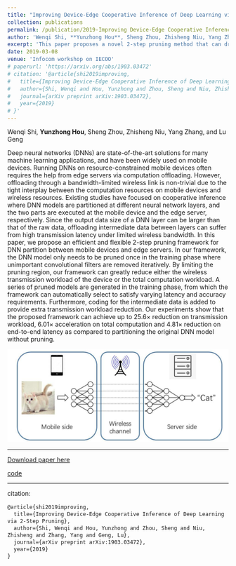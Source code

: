 ```yaml
---
title: "Improving Device-Edge Cooperative Inference of Deep Learning via 2-Step Pruning"
collection: publications
permalink: /publication/2019-Improving Device-Edge Cooperative Inference of Deep Learning via 2-Step Pruning
author: 'Wenqi Shi, **Yunzhong Hou**, Sheng Zhou, Zhisheng Niu, Yang Zhang, and Lu Geng'
excerpt: 'This paper proposes a novel 2-step pruning method that can drastically decrease the bandwitdh requirement for transimitting feature map from given layer. In such cases, the network can be partially deployed on mobile devices without increasing bandwidth requirement.'
date: 2019-03-08
venue: 'Infocom workshop on IECOO'
# paperurl: 'https://arxiv.org/abs/1903.03472'
# citation: '@article{shi2019improving,
#   title={Improving Device-Edge Cooperative Inference of Deep Learning via 2-Step Pruning},
#   author={Shi, Wenqi and Hou, Yunzhong and Zhou, Sheng and Niu, Zhisheng and Zhang, Yang and Geng, Lu},
#   journal={arXiv preprint arXiv:1903.03472},
#   year={2019}
# }'
---
```

Wenqi Shi, **Yunzhong Hou**, Sheng Zhou, Zhisheng Niu, Yang Zhang, and Lu Geng

Deep neural networks (DNNs) are state-of-the-art solutions for many machine learning applications, and have been widely used on mobile devices. Running DNNs on resource-constrained mobile devices often requires the help from edge servers via computation offloading. However, offloading through a bandwidth-limited wireless link is non-trivial due to the tight interplay between the computation resources on mobile devices and wireless resources. Existing studies have focused on cooperative inference where DNN models are partitioned at different neural network layers, and the two parts are executed at the mobile device and the edge server, respectively. Since the output data size of a DNN layer can be larger than that of the raw data, offloading intermediate data between layers can suffer from high transmission latency under limited wireless bandwidth. In this paper, we propose an efficient and flexible 2-step pruning framework for DNN partition between mobile devices and edge servers. In our framework, the DNN model only needs to be pruned once in the training phase where unimportant convolutional filters are removed iteratively. By limiting the pruning region, our framework can greatly reduce either the wireless transmission workload of the device or the total computation workload. A series of pruned models are generated in the training phase, from which the framework can automatically select to satisfy varying latency and accuracy requirements. Furthermore, coding for the intermediate data is added to provide extra transmission workload reduction. Our experiments show that the proposed framework can achieve up to 25.6$\times$ reduction on transmission workload, 6.01$\times$ acceleration on total computation and 4.81$\times$ reduction on end-to-end latency as compared to partitioning the original DNN model without pruning.

![alt text](/images/2-step_pruning.png "Device-edge cooperative inference")

---
[Download paper here](https://arxiv.org/pdf/1903.03472.pdf)

[code](https://github.com/hou-yz/pytorch-pruning-2step)

---
citation:
```
@article{shi2019improving,
  title={Improving Device-Edge Cooperative Inference of Deep Learning via 2-Step Pruning},
  author={Shi, Wenqi and Hou, Yunzhong and Zhou, Sheng and Niu, Zhisheng and Zhang, Yang and Geng, Lu},
  journal={arXiv preprint arXiv:1903.03472},
  year={2019}
}
```